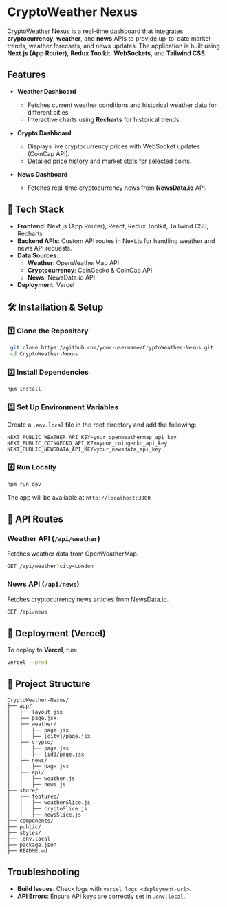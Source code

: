 # CryptoWeather Nexus

CryptoWeather Nexus is a real-time dashboard that integrates **cryptocurrency**, **weather**, and **news** APIs to provide up-to-date market trends, weather forecasts, and news updates. The application is built using **Next.js (App Router)**, **Redux Toolkit**, **WebSockets**, and **Tailwind CSS**.

##  Features

- **Weather Dashboard** 
  - Fetches current weather conditions and historical weather data for different cities.
  - Interactive charts using **Recharts** for historical trends.

- **Crypto Dashboard**  
  - Displays live cryptocurrency prices with WebSocket updates (CoinCap API).
  - Detailed price history and market stats for selected coins.

- **News Dashboard** 
  - Fetches real-time cryptocurrency news from **NewsData.io** API.

## 🚀 Tech Stack

- **Frontend**: Next.js (App Router), React, Redux Toolkit, Tailwind CSS, Recharts
- **Backend APIs**: Custom API routes in Next.js for handling weather and news API requests.
- **Data Sources**:
  - **Weather**: OpenWeatherMap API
  - **Cryptocurrency**: CoinGecko & CoinCap API
  - **News**: NewsData.io API
- **Deployment**: Vercel

## 🛠️ Installation & Setup

### 1️⃣ Clone the Repository
```sh
 git clone https://github.com/your-username/CryptoWeather-Nexus.git
 cd CryptoWeather-Nexus
```

### 2️⃣ Install Dependencies
```sh
npm install
```

### 3️⃣ Set Up Environment Variables
Create a `.env.local` file in the root directory and add the following:
```env
NEXT_PUBLIC_WEATHER_API_KEY=your_openweathermap_api_key
NEXT_PUBLIC_COINGECKO_API_KEY=your_coingecko_api_key
NEXT_PUBLIC_NEWSDATA_API_KEY=your_newsdata_api_key
```

### 4️⃣ Run Locally
```sh
npm run dev
```
The app will be available at `http://localhost:3000`

## 🔗 API Routes

### Weather API (`/api/weather`)
Fetches weather data from OpenWeatherMap.
```sh
GET /api/weather?city=London
```

### News API (`/api/news`)
Fetches cryptocurrency news articles from NewsData.io.
```sh
GET /api/news
```

## 🚀 Deployment (Vercel)

To deploy to **Vercel**, run:
```sh
vercel --prod
```

## 📌 Project Structure
```
CryptoWeather-Nexus/
├── app/
│   ├── layout.jsx
│   ├── page.jsx
│   ├── weather/
│   │   ├── page.jsx
│   │   ├── [city]/page.jsx
│   ├── crypto/
│   │   ├── page.jsx
│   │   ├── [id]/page.jsx
│   ├── news/
│   │   ├── page.jsx
│   ├── api/
│   │   ├── weather.js
│   │   ├── news.js
├── store/
│   ├── features/
│   │   ├── weatherSlice.js
│   │   ├── cryptoSlice.js
│   │   ├── newsSlice.js
├── components/
├── public/
├── styles/
├── .env.local
├── package.json
├── README.md
```

##  Troubleshooting
- **Build Issues**: Check logs with `vercel logs <deployment-url>`.
- **API Errors**: Ensure API keys are correctly set in `.env.local`.






